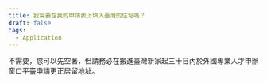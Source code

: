 ```yaml
---
title: 我需要在我的申請表上填入臺灣的住址嗎？
draft: false
tags:
  - Application
---
```

不需要，您可以先空著，但請務必在搬進臺灣新家起三十日內於外國專業人才申辦窗口平臺申請更正居留地址。